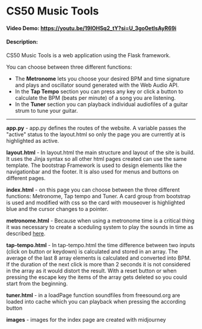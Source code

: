 # CS50 Music Tools
#### Video Demo:  <https://youtu.be/19lOHSq2_tY?si=U_3go0etlsAyR69i>
#### Description:
CS50 Music Tools is a web application using the Flask framework.

You can choose between three different functions:
- The **Metronome** lets you choose your desired BPM and time signature and plays and oscillator sound generated with the Web Audio API.
- In the **Tap Tempo** section you can press any key or click a button to calculate the BPM (beats per minute) of a song you are listening.
- In the **Tuner** section you can playback individual audiofiles of a guitar strum to tune your guitar.

---

**app.py** - app.py defines the routes of the website. A variable passes the "active" status to the layout.html so only the page you are currently at is highlighted as active.

**layout.html** - In layout.html the main structure and layout of the site is build. It uses the Jinja syntax so all other html pages created can use the same template. The bootstrap Framework is used to design elements like the navigationbar and the footer. It is also used for menus and buttons on different pages.

**index.html** - on this page you can choose between the three different functions: Metronome, Tap tempo and Tuner. A card group from bootstrap is used and modified with css so the card with mouseover is highlighted blue and the cursor changes to a pointer.

**metronome.html** - Because when using a metronome time is a critical thing it was necessary to create a sceduling system to play the sounds in time as described [here](https://developer.mozilla.org/en-US/docs/Web/API/Web_Audio_API/Advanced_techniques).

**tap-tempo.html** - In tap-tempo.html the time difference between two inputs (click on button or keydown) is calculated and stored in an array. The average of the last 8 array elements is calculated and converted into BPM. If the duration of the next click is more than 2 seconds it is not considered in the array as it would distort the result. With a reset button or when pressing the escape key the items of the array gets deleted so you could start from the beginning.

**tuner.html** - in a loadPage function soundfiles from freesound.org are loaded into cache which you can playback when pressing the according button

**images** -  images for the index page are created with midjourney
